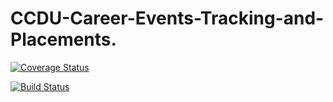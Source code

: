 # CCDU-Career-Events-Tracking-and-Placements.

[![Coverage Status](https://coveralls.io/repos/github/EmptyFiles3/CCDU-Career-Events-Tracking-and-Placements./badge.svg?branch=master)](https://coveralls.io/github/EmptyFiles3/CCDU-Career-Events-Tracking-and-Placements.?branch=master)


[![Build Status](https://travis-ci.com/EmptyFiles3/CCDU-Career-Events-Tracking-and-Placements..svg?branch=master)](https://travis-ci.com/EmptyFiles3/CCDU-Career-Events-Tracking-and-Placements..svg?branch=master)



